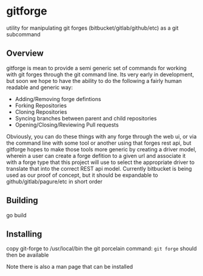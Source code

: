 # gitforge
utility for manipulating git forges (bitbucket/gitlab/github/etc) as a git subcommand


## Overview
gitforge is mean to provide a semi generic set of commands for working with git
forges through the git command line.  Its very early in development, but soon we
hope to have the ability to do the following a fairly human readable and generic
way:

* Adding/Removing forge defintions
* Forking Repositories
* Cloning Repositories
* Syncing branches between parent and child repositories
* Opening/Closing/Reviewing Pull requests

Obviously, you can do these things with any forge through the web ui, or via the
command line with some tool or another using that forges rest api, but gitforge
hopes to make those tools more generic by creating a driver model, wherein a
user can create a forge defition to a given url and associate it with a forge
type that this project will use to select the appropriate driver to translate
that into the correct REST api model.  Currently bitbucket is being used as our
proof of concept, but it should be expandable to github/gitlab/pagure/etc in
short order

## Building
go build

## Installing
copy git-forge to /usr/local/bin  the git porcelain command:
`git forge`
should then be available

Note there is also a man page that can be installed


